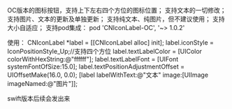 OC版本的图标按钮，支持上下左右四个方位的图标位置；
支持文本的一切修改；
支持图片、文本的更新及单独更新；
支持纯文本、纯图片，但不建议使用；
支持大小自适应；
支持pod集成：
pod 'CNIconLabel-OC', '~> 1.0.2'

使用：
CNIconLabel *label = [[CNIconLabel alloc] init];
label.iconStyle = IconPositionStyle_Up;//支持四个方位
label.textLabelColor = [UIColor colorWithHexString:@"ffffff"];
label.textLabelFont = [UIFont systemFontOfSize:15.0];
label.textPositionAdjustmentOffset = UIOffsetMake(16.0, 0.0);
[label labelWithText:@"文本" image:[UIImage imageNamed:@"图片"]];

swift版本后续会发出来